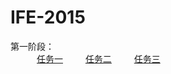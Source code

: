 # IFE-2015
第一阶段：<br>
　　　[任务一](yangrenmu.github.io/IFE-2015/task/task01/index.html "task01") 　　
[任务二](yangrenmu.github.io/IFE-2015/task/task02/index.html "task02") 　　
[任务三](yangrenmu.github.io/IFE-2015/task/task03/index.html "task03") 　　

